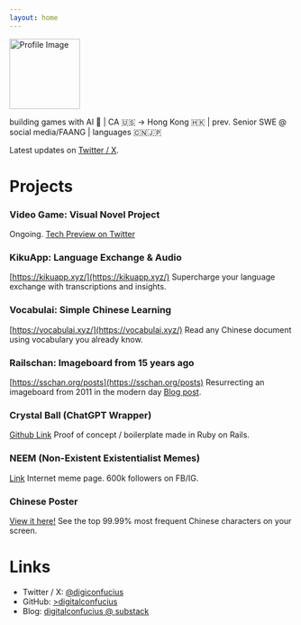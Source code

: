 ```yaml
---
layout: home
---
```


<!-- Begin README contents. -->

<img src="{{ '/assets/images/profile.png' | relative_url }}" alt="Profile Image" class="profile-image" width="125" />

building games with AI 👾 | CA 🇺🇸 → Hong Kong 🇭🇰 | prev. Senior SWE @ social media/FAANG | languages 🇨🇳🇯🇵

Latest updates on [Twitter / X](https://twitter.com/digiconfucius).

# Projects
### Video Game: Visual Novel Project
Ongoing. [Tech Preview on Twitter](https://x.com/digiconfucius/status/1946536710634131847)

### KikuApp: Language Exchange & Audio
[https://kikuapp.xyz/](https://kikuapp.xyz/)
Supercharge your language exchange with transcriptions and insights.

### Vocabulai: Simple Chinese Learning
[https://vocabulai.xyz/](https://vocabulai.xyz/)
Read any Chinese document using vocabulary you already know.

### Railschan: Imageboard from 15 years ago 
[https://sschan.org/posts](https://sschan.org/posts)
Resurrecting an imageboard from 2011 in the modern day
[Blog post](https://digitalconfucius.substack.com/p/railschan-resurrection).

### Crystal Ball (ChatGPT Wrapper)
[Github Link](https://github.com/digitalconfucius/crystal-ball/tree/main)
Proof of concept / boilerplate made in Ruby on Rails.

### NEEM (Non-Existent Existentialist Memes)
[Link](https://neemblog.home.blog/memes/)
Internet meme page. 600k followers on FB/IG.

### Chinese Poster
[View it here!](https://digitalconfucius.github.io/chinese-poster/)
See the top 99.99% most frequent Chinese characters on your screen.

# Links
- Twitter / X: [@digiconfucius](https://twitter.com/digiconfucius)
- GitHub: [>digitalconfucius](https://github.com/digitalconfucius)
- Blog: [digitalconfucius @ substack](https://digitalconfucius.substack.com/)

<!-- Google tag (gtag.js) -->
<script async src="https://www.googletagmanager.com/gtag/js?id=G-JVFVERMTY0"></script>
<script>
  window.dataLayer = window.dataLayer || [];
  function gtag(){dataLayer.push(arguments);}
  gtag('js', new Date());

  gtag('config', 'G-JVFVERMTY0');
</script>
